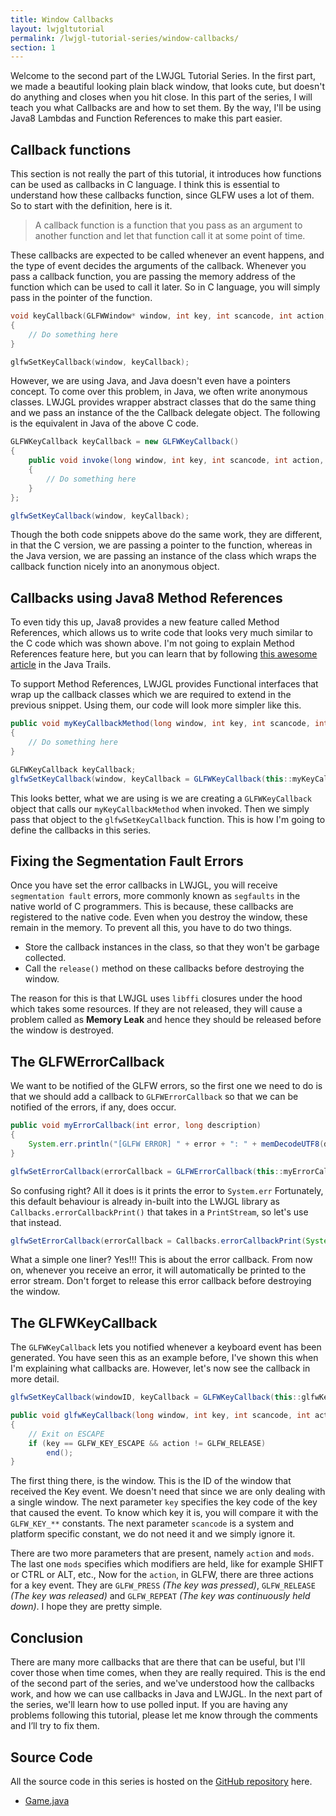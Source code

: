```yaml
---
title: Window Callbacks
layout: lwjgltutorial
permalink: /lwjgl-tutorial-series/window-callbacks/
section: 1
---
```


Welcome to the second part of the LWJGL Tutorial Series. In the first part, we made a beautiful looking plain black window, that looks cute, but doesn't do anything and closes when you hit close. In this part of the series, I will teach you what Callbacks are and how to set them. By the way, I'll be using Java8 Lambdas and Function References to make this part easier.

## Callback functions

This section is not really the part of this tutorial, it introduces how functions can be used as callbacks in C language. I think this is essential to understand how these callbacks function, since GLFW uses a lot of them. So to start with the definition, here is it.

> A callback function is a function that you pass as an argument to another function and let that function call it at some point of time.

These callbacks are expected to be called whenever an event happens, and the type of event decides the arguments of the callback. Whenever you pass a callback function, you are passing the memory address of the function which can be used to call it later. So in C language, you will simply pass in the pointer of the function.

~~~c
void keyCallback(GLFWWindow* window, int key, int scancode, int action, int mods)
{
    // Do something here
}

glfwSetKeyCallback(window, keyCallback);
~~~

However, we are using Java, and Java doesn't even have a pointers concept. To come over this problem, in Java, we often write anonymous classes. LWJGL provides wrapper abstract classes that do the same thing and we pass an instance of the the Callback delegate object. The following is the equivalent in Java of the above C code.

~~~java
GLFWKeyCallback keyCallback = new GLFWKeyCallback()
{
    public void invoke(long window, int key, int scancode, int action, int mods)
    {
        // Do something here
    }
};

glfwSetKeyCallback(window, keyCallback);
~~~

Though the both code snippets above do the same work, they are different, in that the C version, we are passing a pointer to the function, whereas in the Java version, we are passing an instance of the class which wraps the callback function nicely into an anonymous object.

## Callbacks using Java8 Method References

To even tidy this up, Java8 provides a new feature called Method References, which allows us to write code that looks very much similar to the C code which was shown above. I'm not going to explain Method References feature here, but you can learn that by following [this awesome article](http://docs.oracle.com/javase/tutorial/java/javaOO/methodreferences.html) in the Java Trails.

To support Method References, LWJGL provides Functional interfaces that wrap up the callback classes which we are required to extend in the previous snippet. Using them, our code will look more simpler like this.

~~~java
public void myKeyCallbackMethod(long window, int key, int scancode, int action, int mods)
{
    // Do something here
}

GLFWKeyCallback keyCallback;
glfwSetKeyCallback(window, keyCallback = GLFWKeyCallback(this::myKeyCallbackMethod));
~~~

This looks better, what we are using is we are creating a `GLFWKeyCallback` object that calls our `myKeyCallbackMethod` when invoked. Then we simply pass that object to the `glfwSetKeyCallback` function. This is how I'm going to define the callbacks in this series.

## Fixing the Segmentation Fault Errors

Once you have set the error callbacks in LWJGL, you will receive `segmentation fault` errors, more commonly known as `segfaults` in the native world of C programmers. This is because, these callbacks are registered to the native code. Even when you destroy the window, these remain in the memory. To prevent all this, you have to do two things.

  - Store the callback instances in the class, so that they won't be garbage collected.
  - Call the `release()` method on these callbacks before destroying the window.

The reason for this is that LWJGL uses `libffi` closures under the hood which takes some resources. If they are not released, they will cause a problem called as **Memory Leak** and hence they should be released before the window is destroyed.

## The GLFWErrorCallback

We want to be notified of the GLFW errors, so the first one we need to do is that we should add a callback to `GLFWErrorCallback` so that we can be notified of the errors, if any, does occur.

~~~java
public void myErrorCallback(int error, long description)
{
    System.err.println("[GLFW ERROR] " + error + ": " + memDecodeUTF8(description));
}

glfwSetErrorCallback(errorCallback = GLFWErrorCallback(this::myErrorCallback));
~~~

So confusing right? All it does is it prints the error to `System.err` Fortunately, this default behaviour is already in-built into the LWJGL library as `Callbacks.errorCallbackPrint()` that takes in a `PrintStream`, so let's use that instead.

~~~java
glfwSetErrorCallback(errorCallback = Callbacks.errorCallbackPrint(System.err));
~~~

What a simple one liner? Yes!!! This is about the error callback. From now on, whenever you receive an error, it will automatically be printed to the error stream. Don't forget to release this error callback before destroying the window.

## The GLFWKeyCallback

The `GLFWKeyCallback` lets you notified whenever a keyboard event has been generated. You have seen this as an example before, I've shown this when I'm explaining what callbacks are. However, let's now see the callback in more detail.

~~~java
glfwSetKeyCallback(windowID, keyCallback = GLFWKeyCallback(this::glfwKeyCallback));

public void glfwKeyCallback(long window, int key, int scancode, int action, int mods)
{
    // Exit on ESCAPE
    if (key == GLFW_KEY_ESCAPE && action != GLFW_RELEASE)
        end();
}
~~~

The first thing there, is the window. This is the ID of the window that received the Key event. We doesn't need that since we are only dealing with a single window. The next parameter `key` specifies the key code of the key that caused the event. To know which key it is, you will compare it with the `GLFW_KEY_**` constants. The next parameter `scancode` is a system and platform specific constant, we do not need it and we simply ignore it.

There are two more parameters that are present, namely `action` and `mods`. The last one `mods` specifies which modifiers are held, like for example SHIFT or CTRL or ALT, etc., Now for the `action`, in GLFW, there are three actions for a key event. They are `GLFW_PRESS` _(The key was pressed)_, `GLFW_RELEASE` _(The key was released)_ and `GLFW_REPEAT` _(The key was continuously held down)_. I hope they are pretty simple.

## Conclusion

There are many more callbacks that are there that can be useful, but I'll cover those when time comes, when they are really required. This is the end of the second part of the series, and we've understood how the callbacks work, and how we can use callbacks in Java and LWJGL. In the next part of the series, we'll learn how to use polled input. If you are having any problems following this tutorial, please let me know through the comments and I’ll try to fix them.

## Source Code

All the source code in this series is hosted on the [GitHub repository](https://sriharshachilakapati/LWJGL-Tutorial-Series/) here.

  - [Game.java](https://github.com/sriharshachilakapati/LWJGL-Tutorial-Series/blob/1ec0189920c64afa5fe877b5d85a1a4d71a208ad/src/com/shc/tutorials/lwjgl/Game.java)
